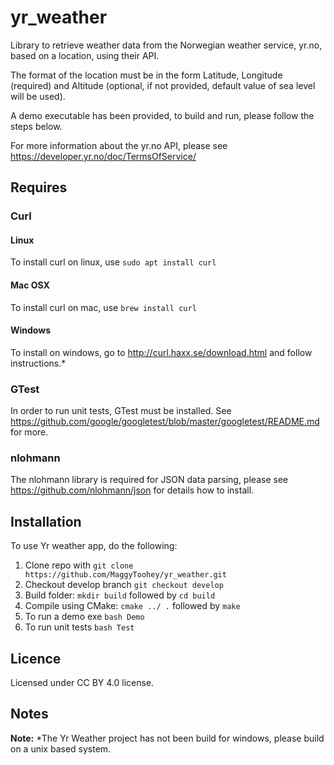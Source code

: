 # yr_weather

Library to retrieve weather data from the Norwegian weather service, yr.no, based on a location, using their API.

The format of the location must be in the form Latitude, Longitude (required) and Altitude (optional, if not provided, default value of sea level will be used).

A demo executable has been provided, to build and run, please follow the steps below.

For more information about the yr.no API, please see https://developer.yr.no/doc/TermsOfService/

## Requires

### Curl

#### Linux

To install curl on linux, use `sudo apt install curl`

#### Mac OSX

To install curl on mac, use `brew install curl`

#### Windows

To install on windows, go to http://curl.haxx.se/download.html and follow instructions.*

### GTest

In order to run unit tests, GTest must be installed.
See https://github.com/google/googletest/blob/master/googletest/README.md for more.

### nlohmann

The nlohmann library is required for JSON data parsing, please see https://github.com/nlohmann/json for details how to install.
  
## Installation

To use Yr weather app, do the following:

1. Clone repo with `git clone https://github.com/MaggyToohey/yr_weather.git`
2. Checkout develop branch `git checkout develop`
3. Build folder: `mkdir build` followed by `cd build`
4. Compile using CMake: `cmake ../ .` followed by `make`
5. To run a demo exe `bash Demo`
6. To run unit tests `bash Test`
  
## Licence

Licensed under CC BY 4.0 license.

## Notes

**Note:** *The Yr Weather project has not been build for windows, please build on a unix based system.
